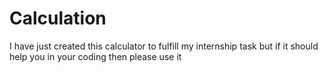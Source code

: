 # Calculation
I have just created this calculator to fulfill my internship task but if it should help you in your coding then please use it
